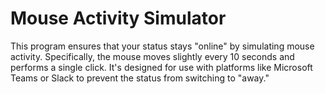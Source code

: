 # Mouse Activity Simulator

This program ensures that your status stays "online" by simulating mouse activity.
Specifically, the mouse moves slightly every 10 seconds and performs a single click.
It's designed for use with platforms like Microsoft Teams or Slack to prevent the status from switching to "away."


